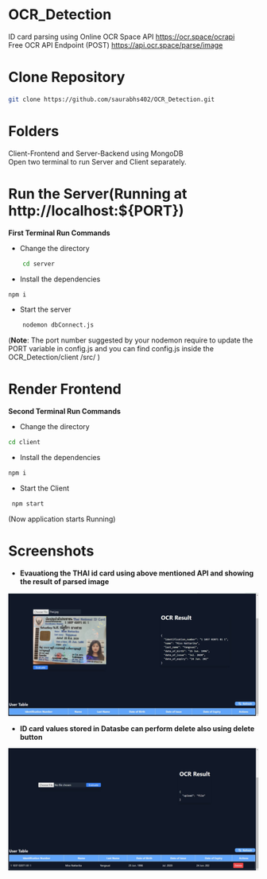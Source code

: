 # OCR_Detection
ID card parsing using Online OCR Space API
https://ocr.space/ocrapi  
Free OCR API Endpoint (POST)
https://api.ocr.space/parse/image


# Clone Repository
```bash
git clone https://github.com/saurabhs402/OCR_Detection.git
```

# Folders
Client-Frontend and Server-Backend using MongoDB  
Open two terminal to run Server and Client separately.

# Run the Server(Running at  http://localhost:${PORT})

 **First Terminal Run Commands**  
 - Change the directory
```bash
    cd server
```
- Install the dependencies
```bash
npm i
```
- Start the server
    
```bash
    nodemon dbConnect.js
```
  
(**Note**: The port number suggested by your nodemon require to update the PORT variable in config.js and you can find config.js inside the OCR_Detection/client
/src/ )

# Render Frontend
 **Second Terminal Run Commands**  
- Change the directory
```bash
cd client
```
- Install the dependencies
```bash
npm i
```
- Start the Client
```bash
 npm start
```  

  (Now application starts Running)

# Screenshots
- **Evauationg the THAI id card using above mentioned API and showing the result of parsed image**

    
![Example Screenshot](screenshots/client1.jpg)  








                
- **ID card values stored in Datasbe can perform delete also using delete button**

    
![Example Screenshot](screenshots/client2.jpg)





